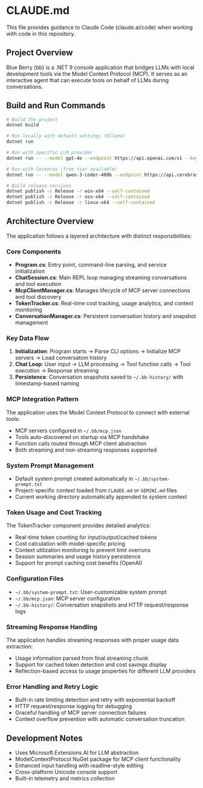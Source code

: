 # CLAUDE.md

This file provides guidance to Claude Code (claude.ai/code) when working with code in this repository.

## Project Overview

Blue Berry (bb) is a .NET 9 console application that bridges LLMs with local development tools via the Model Context Protocol (MCP). It serves as an interactive agent that can execute tools on behalf of LLMs during conversations.

## Build and Run Commands

```bash
# Build the project
dotnet build

# Run locally with default settings (Ollama)
dotnet run

# Run with specific LLM provider
dotnet run -- --model gpt-4o --endpoint https://api.openai.com/v1 --key YOUR_API_KEY

# Run with Cerebras (free tier available)
dotnet run -- --model qwen-3-coder-480b --endpoint https://api.cerebras.ai/v1 --key YOUR_API_KEY

# Build release versions
dotnet publish -c Release -r win-x64 --self-contained
dotnet publish -c Release -r osx-x64 --self-contained
dotnet publish -c Release -r linux-x64 --self-contained
```

## Architecture Overview

The application follows a layered architecture with distinct responsibilities:

### Core Components

- **Program.cs**: Entry point, command-line parsing, and service initialization
- **ChatSession.cs**: Main REPL loop managing streaming conversations and tool execution
- **McpClientManager.cs**: Manages lifecycle of MCP server connections and tool discovery
- **TokenTracker.cs**: Real-time cost tracking, usage analytics, and context monitoring
- **ConversationManager.cs**: Persistent conversation history and snapshot management

### Key Data Flow

1. **Initialization**: Program starts → Parse CLI options → Initialize MCP servers → Load conversation history
2. **Chat Loop**: User input → LLM processing → Tool function calls → Tool execution → Response streaming
3. **Persistence**: Conversation snapshots saved to `~/.bb-history/` with timestamp-based naming

### MCP Integration Pattern

The application uses the Model Context Protocol to connect with external tools:
- MCP servers configured in `~/.bb/mcp.json`
- Tools auto-discovered on startup via MCP handshake
- Function calls routed through MCP client abstraction
- Both streaming and non-streaming responses supported

### System Prompt Management

- Default system prompt created automatically in `~/.bb/system-prompt.txt`
- Project-specific context loaded from `CLAUDE.md` or `GEMINI.md` files
- Current working directory automatically appended to system context

### Token Usage and Cost Tracking

The TokenTracker component provides detailed analytics:
- Real-time token counting for input/output/cached tokens
- Cost calculation with model-specific pricing
- Context utilization monitoring to prevent limit overruns
- Session summaries and usage history persistence
- Support for prompt caching cost benefits (OpenAI)

### Configuration Files

- `~/.bb/system-prompt.txt`: User-customizable system prompt
- `~/.bb/mcp.json`: MCP server configuration
- `~/.bb-history/`: Conversation snapshots and HTTP request/response logs

### Streaming Response Handling

The application handles streaming responses with proper usage data extraction:
- Usage information parsed from final streaming chunk
- Support for cached token detection and cost savings display
- Reflection-based access to usage properties for different LLM providers

### Error Handling and Retry Logic

- Built-in rate limiting detection and retry with exponential backoff
- HTTP request/response logging for debugging
- Graceful handling of MCP server connection failures
- Context overflow prevention with automatic conversation truncation

## Development Notes

- Uses Microsoft.Extensions.AI for LLM abstraction
- ModelContextProtocol NuGet package for MCP client functionality
- Enhanced input handling with readline-style editing
- Cross-platform Unicode console support
- Built-in telemetry and metrics collection


